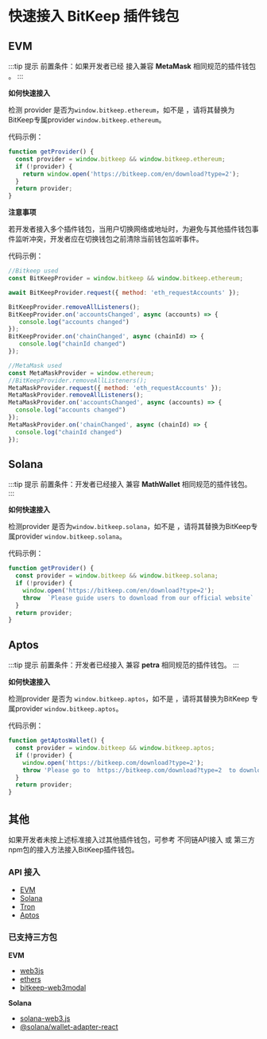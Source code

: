 # 快速接入 BitKeep 插件钱包

## EVM

:::tip 提示
前置条件：如果开发者已经 接入兼容 **MetaMask** 相同规范的插件钱包 。
:::

**如何快速接入**

检测 provider 是否为`window.bitkeep.ethereum`，如不是 ，请将其替换为BitKeep专属provider `window.bitkeep.ethereum`。

代码示例：

```js
function getProvider() {
  const provider = window.bitkeep && window.bitkeep.ethereum;
  if (!provider) {
    return window.open('https://bitkeep.com/en/download?type=2');
  }
  return provider;
}
```

**注意事项**

若开发者接入多个插件钱包，当用户切换网络或地址时，为避免与其他插件钱包事件监听冲突，开发者应在切换钱包之前清除当前钱包监听事件。

代码示例：

```js
//Bitkeep used
const BitKeepProvider = window.bitkeep && window.bitkeep.ethereum;

await BitKeepProvider.request({ method: 'eth_requestAccounts' });

BitKeepProvider.removeAllListeners();
BitKeepProvider.on('accountsChanged', async (accounts) => {
   console.log("accounts changed")
});
BitKeepProvider.on('chainChanged', async (chainId) => {
   console.log("chainId changed")
});

//MetaMask used
const MetaMaskProvider = window.ethereum;
//BitKeepProvider.removeAllListeners();
MetaMaskProvider.request({ method: 'eth_requestAccounts' });
MetaMaskProvider.removeAllListeners();
MetaMaskProvider.on('accountsChanged', async (accounts) => {
  console.log("accounts changed")
});
MetaMaskProvider.on('chainChanged', async (chainId) => {
  console.log("chainId changed")
});
```

## Solana

:::tip 提示
前置条件：开发者已经接入 兼容 **MathWallet** 相同规范的插件钱包。
:::

**如何快速接入**

检测provider 是否为`window.bitkeep.solana`，如不是 ，请将其替换为BitKeep专属provider `window.bitkeep.solana`。

代码示例：

```js
function getProvider() {
  const provider = window.bitkeep && window.bitkeep.solana;
  if (!provider) {
    window.open('https://bitkeep.com/en/download?type=2');
    throw  `Please guide users to download from our official website`
  }
  return provider;
}
```

## Aptos

:::tip 提示
前置条件：开发者已经接入 兼容 **petra** 相同规范的插件钱包。
:::

**如何快速接入**

检测provider 是否为 `window.bitkeep.aptos`，如不是 ，请将其替换为BitKeep 专属provider `window.bitkeep.aptos`。

代码示例：

```js
function getAptosWallet() {
  const provider = window.bitkeep && window.bitkeep.aptos;
  if (!provider) {
    window.open('https://bitkeep.com/download?type=2');
    throw 'Please go to  https://bitkeep.com/download?type=2  to download!!';
  }
  return provider;
}
```

## 其他

如果开发者未按上述标准接入过其他插件钱包，可参考 不同链API接入 或 第三方npm包的接入方法接入BitKeep插件钱包。

### API 接入

- [EVM](/guide/wallet/ethereum.html)
- [Solana](/guide/wallet/solana.html)
- [Tron](/guide/wallet/tron.html)
- [Aptos](/guide/wallet/aptos.html)

### 已支持三方包

**EVM**

- [web3js](https://www.npmjs.com/package/web3)
- [ethers](https://www.npmjs.com/package/ethers)
- [bitkeep-web3modal](https://www.npmjs.com/package/bitkeep-web3modal)

**Solana**

- [solana-web3.js](https://solana-labs.github.io/solana-web3.js/)
- [@solana/wallet-adapter-react](https://www.npmjs.com/package/@solana/wallet-adapter-react)
